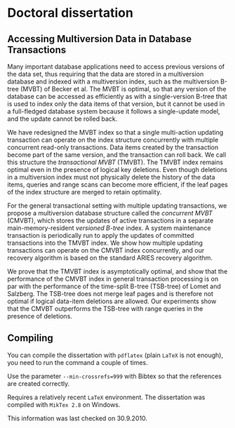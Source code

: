 # Doctoral dissertation

## Accessing Multiversion Data in Database Transactions

Many important database applications need to access previous versions of the
data set, thus requiring that the data are stored in a multiversion database
and indexed with a multiversion index, such as the multiversion
B-tree (MVBT) of Becker et al.
The MVBT is optimal, so that any version of the database can be accessed
as efficiently as with a single-version B-tree that is used to index
only the data items of that version, but it cannot be used in a full-fledged
database system because it follows a single-update model, and the update
cannot be rolled back.

We have redesigned the MVBT index so that a single multi-action updating
transaction can operate on the index structure concurrently with multiple
concurrent read-only transactions.
Data items created by the transaction become part of the same
version, and the transaction can roll back.
We call this structure the _transactional MVBT_ (TMVBT).
The TMVBT index remains optimal even in the presence of logical key
deletions.
Even though deletions in a multiversion index must not physically
delete the history of the data items, queries and range scans
can become more efficient, if the leaf pages of the
index structure are merged to retain optimality.

For the general transactional setting with multiple updating transactions, we
propose a multiversion database structure called the _concurrent MVBT_
(CMVBT), which stores the updates of active transactions in a separate
main-memory-resident _versioned B-tree_ index.
A system maintenance transaction is periodically run to apply the updates of
committed transactions into the TMVBT index.
We show how multiple updating transactions can operate on the CMVBT
index concurrently, and our recovery algorithm is based on the standard
ARIES recovery algorithm.

We prove that the TMVBT index is asymptotically optimal, and show that the
performance of the CMVBT index in general transaction processing is
on par with the performance of the time-split B-tree (TSB-tree)
of Lomet and Salzberg.
The TSB-tree does not merge leaf pages and is therefore not optimal if
logical data-item deletions are allowed.
Our experiments show that the CMVBT outperforms the TSB-tree with
range queries in the presence of deletions.

## Compiling

You can compile the dissertation with `pdflatex` (plain `LaTeX` is not enough),
you need to run the command a couple of times.

Use the parameter `--min-crossrefs=999` with Bibtex so that the references
are created correctly.

Requires a relatively recent `LaTeX` environment. The dissertation
was compiled with `MikTex 2.8` on Windows.

This information was last checked on 30.9.2010.
